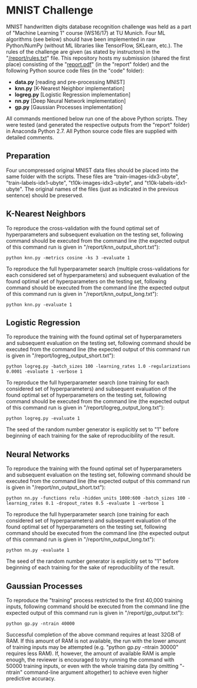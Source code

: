 MNIST Challenge
===========================================================

MNIST handwritten digits database recognition challenge was held as a part of "Machine Learning 1" course (WS16/17) at TU Munich. Four ML algorithms (see below) should have been implemented in raw Python/NumPy (without ML libraries like TensorFlow, SKLearn, etc.). The rules of the challenge are given (as stated by instructors) in the "[/report/rules.txt](https://github.com/aakhundov/mnist-challenge/blob/master/report/rules.txt)" file. This repository hosts my submission (shared the first place) consisting of the "[report.pdf](https://github.com/aakhundov/mnist-challenge/blob/master/report/report.pdf)" (in the "report" folder) and the following Python source code files (in the "code" folder):

- **data.py** [reading and pre-processing MNIST]
- **knn.py** [K-Nearest Neighbor implementation]
- **logreg.py** [Logistic Regression implementation]
- **nn.py** [Deep Neural Network implementation]
- **gp.py** [Gaussian Processes implementation]

All commands mentioned below run one of the above Python scripts. They were tested (and generated the respective outputs from the "report" folder) in Anaconda Python 2.7. All Python source code files are supplied with detailed comments.


Preparation
-----------------------------------------------------------
Four uncompressed original MNIST data files should be placed into the same folder with the scripts. These files are "train-images-idx3-ubyte", "train-labels-idx1-ubyte", "t10k-images-idx3-ubyte", and "t10k-labels-idx1-ubyte". The original names of the files (just as indicated in the previous sentence) should be preserved.


K-Nearest Neighbors
-----------------------------------------------------------
To reproduce the cross-validation with the found optimal set of hyperparameters and subsequent evaluation on the testing set, following command should be executed from the command line (the expected output of this command run is given in "/report/knn_output_short.txt"):

    python knn.py -metrics cosine -ks 3 -evaluate 1

To reproduce the full hyperparameter search (multiple cross-validations for each considered set of hyperparameters) and subsequent evaluation of the found optimal set of hyperparameters on the testing set, following command should be executed from the command line (the expected output of this command run is given in "/report/knn_output_long.txt"):

    python knn.py -evaluate 1


Logistic Regression
-----------------------------------------------------------
To reproduce the training with the found optimal set of hyperparameters and subsequent evaluation on the testing set, following command should be executed from the command line (the expected output of this command run is given in "/report/logreg_output_short.txt"):

    python logreg.py -batch_sizes 100 -learning_rates 1.0 -regularizations 0.0001 -evaluate 1 -verbose 1

To reproduce the full hyperparameter search (one training for each considered set of hyperparameters) and subsequent evaluation of the found optimal set of hyperparameters on the testing set, following command should be executed from the command line (the expected output of this command run is given in "/report/logreg_output_long.txt"):

    python logreg.py -evaluate 1

The seed of the random number generator is explicitly set to "1" before beginning of each training for the sake of reproducibility of the result.


Neural Networks
-----------------------------------------------------------
To reproduce the training with the found optimal set of hyperparameters and subsequent evaluation on the testing set, following command should be executed from the command line (the expected output of this command run is given in "/report/nn_output_short.txt"):

    python nn.py -functions relu -hidden_units 1000:600 -batch_sizes 100 -learning_rates 0.1 -dropout_rates 0.5 -evaluate 1 -verbose 1

To reproduce the full hyperparameter search (one training for each considered set of hyperparameters) and subsequent evaluation of the found optimal set of hyperparameters on the testing set, following command should be executed from the command line (the expected output of this command run is given in "/report/nn_output_long.txt"):

    python nn.py -evaluate 1

The seed of the random number generator is explicitly set to "1" before beginning of each training for the sake of reproducibility of the result.


Gaussian Processes
-----------------------------------------------------------
To reproduce the "training" process restricted to the first 40,000 training inputs, following command should be executed from the command line (the expected output of this command run is given in "/report/gp_output.txt"):

    python gp.py -ntrain 40000

Successful completion of the above command requires at least 32GB of RAM. If this amount of RAM is not available, the run with the lower amount of training inputs may be attempted (e.g. "python gp.py -ntrain 30000" requires less RAM). If, however, the amount of available RAM is ample enough, the reviewer is encouraged to try running the command with 50000 training inputs, or even with the whole training data (by omitting "-ntrain" command-line argument altogether) to achieve even higher predictive accuracy.
